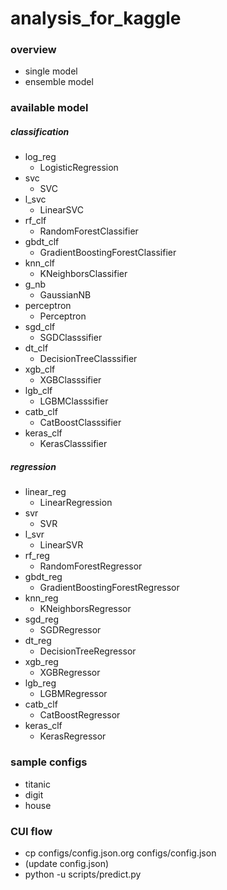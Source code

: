 # analysis_for_kaggle
### overview
- single model
- ensemble model

### available model
##### classification
- log_reg
  - LogisticRegression
- svc
  - SVC
- l_svc
  - LinearSVC
- rf_clf
  - RandomForestClassifier
- gbdt_clf
  - GradientBoostingForestClassifier
- knn_clf
  - KNeighborsClassifier
- g_nb
  - GaussianNB
- perceptron
  - Perceptron
- sgd_clf
  - SGDClasssifier
- dt_clf
  - DecisionTreeClasssifier
- xgb_clf
  - XGBClasssifier
- lgb_clf
  - LGBMClasssifier
- catb_clf
  - CatBoostClasssifier
- keras_clf
  - KerasClasssifier

##### regression
- linear_reg
  - LinearRegression
- svr
  - SVR
- l_svr
  - LinearSVR
- rf_reg
  - RandomForestRegressor
- gbdt_reg
  - GradientBoostingForestRegressor
- knn_reg
  - KNeighborsRegressor
- sgd_reg
  - SGDRegressor
- dt_reg
  - DecisionTreeRegressor
- xgb_reg
  - XGBRegressor
- lgb_reg
  - LGBMRegressor
- catb_clf
  - CatBoostRegressor
- keras_clf
  - KerasRegressor

### sample configs
- titanic
- digit
- house

### CUI flow
- cp configs/config.json.org configs/config.json
- (update config.json)
- python -u scripts/predict.py
